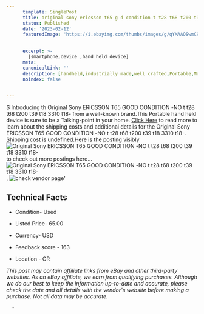 ```yaml
---
      template: SinglePost
      title: original sony ericsson t65 g d condition t t28 t68 t200 t39 t18 3310 t18 
      status: Published
      date: '2023-02-12'
      featuredImage: 'https://i.ebayimg.com/thumbs/images/g/qYMAAOSwmC9fYH3q/s-l225.jpg'
       

      excerpt: >-
        [smartphone,device ,hand held device]
      meta:
      canonicalLink: ''
      description: [handheld,industrially made,well crafted,Portable,Mobile,Compact,Convenient,Lightweight,Maneuverable,Man-portable,Miniature,Carriable,Hand-held,Light,Holdable,Transportable,Mobile device,Pocket-sized,On-the-go,Wireless,Cordless,Compact size,Convenient size, smartphone,device ,hand held device]
      noindex: false
      

---
```

$
      Introducing th Original Sony ERICSSON T65 GΟΟD CONDITION -ΝΟ t t28 t68 t200 t39 t18 3310 t18- from a well-known brand.This Portable hand held device is sure to be a Talking-point in your home. [Click Here](https://www.ebay.com/itm/255933985514?hash=item3b96dab2ea%3Ag%3AqYMAAOSwmC9fYH3q&mkevt=1&mkcid=1&mkrid=711-53200-19255-0&campid=%253CePNCampaignId%253E&customid=%253CreferenceId%253E&toolid=10049) to read more to learn about the shipping costs and additional details for the Original Sony ERICSSON T65 GΟΟD CONDITION -ΝΟ t t28 t68 t200 t39 t18 3310 t18-. Shipping cost is undefined.Here is the posting visibly ![Original Sony ERICSSON T65 GΟΟD CONDITION -ΝΟ t t28 t68 t200 t39 t18 3310 t18-](https://i.ebayimg.com/thumbs/images/g/qYMAAOSwmC9fYH3q/s-l225.jpg) to check out more postings here... ![Original Sony ERICSSON T65 GΟΟD CONDITION -ΝΟ t t28 t68 t200 t39 t18 3310 t18-](https://i.ebayimg.com/images/g/qYMAAOSwmC9fYH3q/s-l1200.jpg), ![check vendor page](https://origin-galleryplus.ebayimg.com/ws/web/255933985514_2_0_1/225x225.jpg,https://origin-galleryplus.ebayimg.com/ws/web/255933985514_3_0_1/225x225.jpg,https://origin-galleryplus.ebayimg.com/ws/web/255933985514_4_0_1/225x225.jpg,https://origin-galleryplus.ebayimg.com/ws/web/255933985514_5_0_1/225x225.jpg,https://origin-galleryplus.ebayimg.com/ws/web/255933985514_6_0_1/225x225.jpg,https://origin-galleryplus.ebayimg.com/ws/web/255933985514_7_0_1/225x225.jpg,https://origin-galleryplus.ebayimg.com/ws/web/255933985514_8_0_1/225x225.jpg,https://origin-galleryplus.ebayimg.com/ws/web/255933985514_9_0_1/225x225.jpg,https://origin-galleryplus.ebayimg.com/ws/web/255933985514_10_0_1/225x225.jpg,https://origin-galleryplus.ebayimg.com/ws/web/255933985514_11_0_1/225x225.jpg,https://origin-galleryplus.ebayimg.com/ws/web/255933985514_12_0_1/225x225.jpg)'

      

 ## Technical Facts 



     
      

 - Condition- Used 


      

 - Listed Price- 65.00 


      

 - Currency- USD 


      

 - Feedback score - 163 


      

 - Location - GR 


      
      

 *_This post may contain affiliate links from eBay and other third-party websites. As an eBay affiliate, we earn from qualifying purchases. Although we do our best to keep the information up-to-date and accurate, please check the date and all details with the vendor's website before making a purchase. Not all data may be accurate._*




      -

